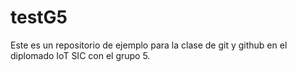 # testG5
Este es un repositorio de ejemplo para la clase de git y github en el diplomado IoT SIC con el grupo 5.

